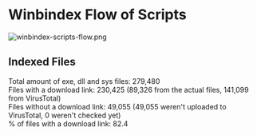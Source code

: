 # Winbindex Flow of Scripts

![winbindex-scripts-flow.png](winbindex-scripts-flow.png)

## Indexed Files

<!--FileStats-->
Total amount of exe, dll and sys files: 279,480  
Files with a download link: 230,425 (89,326 from the actual files, 141,099 from VirusTotal)  
Files without a download link: 49,055 (49,055 weren't uploaded to VirusTotal, 0 weren't checked yet)  
% of files with a download link: 82.4  
<!--/FileStats-->
